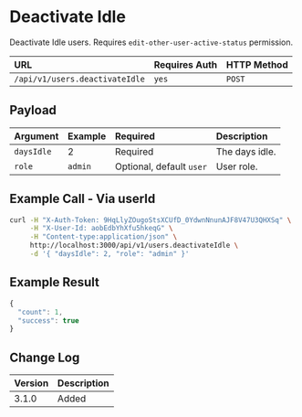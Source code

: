 # Deactivate Idle

Deactivate Idle users. Requires `edit-other-user-active-status` permission.

| URL | Requires Auth | HTTP Method |
| :--- | :--- | :--- |
| `/api/v1/users.deactivateIdle` | `yes` | `POST` |

## Payload

| Argument | Example | Required | Description |
| :--- | :--- | :--- | :--- |
| `daysIdle` | 2 | Required | The days idle. |
| `role` | `admin` | Optional, default `user` | User role. |

## Example Call - Via userId

```bash
curl -H "X-Auth-Token: 9HqLlyZOugoStsXCUfD_0YdwnNnunAJF8V47U3QHXSq" \
     -H "X-User-Id: aobEdbYhXfu5hkeqG" \
     -H "Content-type:application/json" \
     http://localhost:3000/api/v1/users.deactivateIdle \
     -d '{ "daysIdle": 2, "role": "admin" }'
```

## Example Result

```javascript
{
  "count": 1,
  "success": true
}
```

## Change Log

| Version | Description |
| :--- | :--- |
| 3.1.0 | Added |

